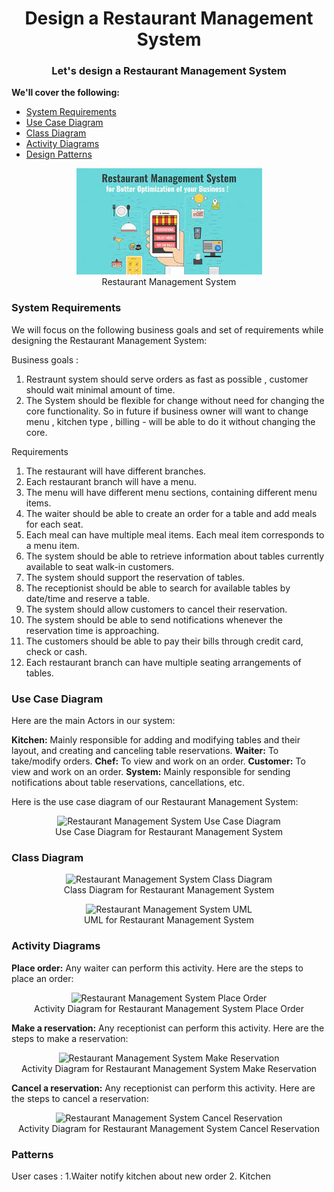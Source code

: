 <h1 align="center">Design a Restaurant Management System</h1>
<h3 align="center">Let's design a Restaurant Management System</h3>

**We'll cover the following:**

* [System Requirements](#system-requirements)
* [Use Case Diagram](#use-case-diagram)
* [Class Diagram](#class-diagram)
* [Activity Diagrams](#activity-diagrams)
* [Design Patterns](#patterns)

<p align="center">
    <img src="/media/restaraunt-management.jfif" alt="Restaurant Management System">
    <br />
    Restaurant Management System
</p>

### System Requirements

We will focus on the following business goals and  set of requirements while designing the Restaurant Management System:

Business goals :
1. Restraunt system should serve orders as fast as possible , customer should wait minimal amount of time.
2. The System should be flexible for change without need for changing the core functionality.
   So in future if business owner will want to change menu , kitchen type , billing  - will be able to do it without changing the core.  


Requirements 

1. The restaurant will have different branches.
2. Each restaurant branch will have a menu.
3. The menu will have different menu sections, containing different menu items.
4. The waiter should be able to create an order for a table and add meals for each seat.
5. Each meal can have multiple meal items. Each meal item corresponds to a menu item.
6. The system should be able to retrieve information about tables currently available to seat walk-in customers.
7. The system should support the reservation of tables.
8. The receptionist should be able to search for available tables by date/time and reserve a table.
9. The system should allow customers to cancel their reservation.
10. The system should be able to send notifications whenever the reservation time is approaching.
11. The customers should be able to pay their bills through credit card, check or cash.
12. Each restaurant branch can have multiple seating arrangements of tables.

### Use Case Diagram

Here are the main Actors in our system:

**Kitchen:** Mainly responsible for adding and modifying tables and their layout, and creating and canceling table reservations.
**Waiter:** To take/modify orders.
**Chef:** To view and work on an order.
**Customer:** To view and work on an order.
**System:** Mainly responsible for sending notifications about table reservations, cancellations, etc.


Here is the use case diagram of our Restaurant Management System:

<p align="center">
    <img src="/media/rms-use-case-diagram.svg" alt="Restaurant Management System Use Case Diagram">
    <br />
    Use Case Diagram for Restaurant Management System
</p>

### Class Diagram
<p align="center">
    <img src="/media-files/rms-class-diagram.png" alt="Restaurant Management System Class Diagram">
    <br />
    Class Diagram for Restaurant Management System
</p>

<p align="center">
    <img src="/media-files/rms-uml.svg" alt="Restaurant Management System UML">
    <br />
    UML for Restaurant Management System
</p>

### Activity Diagrams

**Place order:** Any waiter can perform this activity. Here are the steps to place an order:

<p align="center">
    <img src="/media-files/rms-place-order-activity-diagram.svg" alt="Restaurant Management System Place Order">
    <br />
    Activity Diagram for Restaurant Management System Place Order
</p>

**Make a reservation:** Any receptionist can perform this activity. Here are the steps to make a reservation:

<p align="center">
    <img src="/media-files/rms-make-reservation-activity-diagram.svg" alt="Restaurant Management System Make Reservation">
    <br />
    Activity Diagram for Restaurant Management System Make Reservation
</p>

**Cancel a reservation:** Any receptionist can perform this activity. Here are the steps to cancel a reservation:

<p align="center">
    <img src="/media-files/rms-cancel-reservation-activity-diagram.svg" alt="Restaurant Management System Cancel Reservation">
    <br />
    Activity Diagram for Restaurant Management System Cancel Reservation
</p>

### Patterns

User cases : 
1.Waiter notify kitchen about new order
2. Kitchen  







